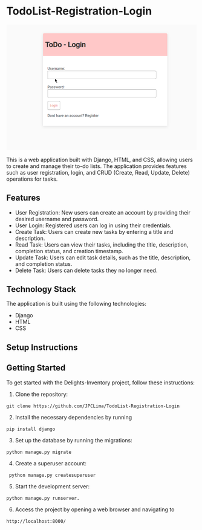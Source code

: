 # TodoList-Registration-Login

![](assets/demo.gif)

This is a web application built with Django, HTML, and CSS, allowing users to create and manage their to-do lists. The application provides features such as user registration, login, and CRUD (Create, Read, Update, Delete) operations for tasks.

## Features

- User Registration: New users can create an account by providing their desired username and password.
- User Login: Registered users can log in using their credentials.
- Create Task: Users can create new tasks by entering a title and description.
- Read Task: Users can view their tasks, including the title, description, completion status, and creation timestamp.
- Update Task: Users can edit task details, such as the title, description, and completion status.
- Delete Task: Users can delete tasks they no longer need.

## Technology Stack

The application is built using the following technologies:

- Django
- HTML
- CSS

## Setup Instructions

## Getting Started

To get started with the Delights-Inventory project, follow these instructions:

1. Clone the repository:

```
git clone https://github.com/JPCLima/TodoList-Registration-Login
```

2. Install the necessary dependencies by running

```
pip install django
```

3. Set up the database by running the migrations:

```
python manage.py migrate
```

4. Create a superuser account:

```
 python manage.py createsuperuser
```

5. Start the development server:

```
python manage.py runserver.
```

6. Access the project by opening a web browser and navigating to

```
http://localhost:8000/
```
